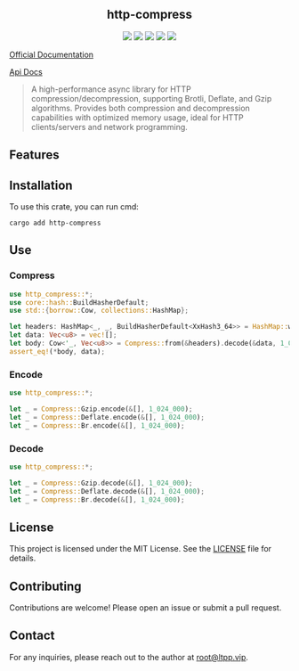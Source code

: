 <center>

## http-compress

[![](https://img.shields.io/crates/v/http-compress.svg)](https://crates.io/crates/http-compress)
[![](https://img.shields.io/crates/d/http-compress.svg)](https://img.shields.io/crates/d/http-compress.svg)
[![](https://docs.rs/http-compress/badge.svg)](https://docs.rs/http-compress)
[![](https://github.com/eastspire/http-compress/workflows/Rust/badge.svg)](https://github.com/eastspire/http-compress/actions?query=workflow:Rust)
[![](https://img.shields.io/crates/l/http-compress.svg)](./LICENSE)

</center>

[Official Documentation](https://docs.ltpp.vip/HTTP-COMPRESS/)

[Api Docs](https://docs.rs/http-compress/latest/http_compress/)

> A high-performance async library for HTTP compression/decompression, supporting Brotli, Deflate, and Gzip algorithms. Provides both compression and decompression capabilities with optimized memory usage, ideal for HTTP clients/servers and network programming.

## Features

## Installation

To use this crate, you can run cmd:

```shell
cargo add http-compress
```

## Use

### Compress

```rust
use http_compress::*;
use core::hash::BuildHasherDefault;
use std::{borrow::Cow, collections::HashMap};

let headers: HashMap<_, _, BuildHasherDefault<XxHash3_64>> = HashMap::with_hasher(BuildHasherDefault::default());
let data: Vec<u8> = vec![];
let body: Cow<'_, Vec<u8>> = Compress::from(&headers).decode(&data, 1_024_000);
assert_eq!(*body, data);
```

### Encode

```rust
use http_compress::*;

let _ = Compress::Gzip.encode(&[], 1_024_000);
let _ = Compress::Deflate.encode(&[], 1_024_000);
let _ = Compress::Br.encode(&[], 1_024_000);
```

### Decode

```rust
use http_compress::*;

let _ = Compress::Gzip.decode(&[], 1_024_000);
let _ = Compress::Deflate.decode(&[], 1_024_000);
let _ = Compress::Br.decode(&[], 1_024_000);
```

## License

This project is licensed under the MIT License. See the [LICENSE](LICENSE) file for details.

## Contributing

Contributions are welcome! Please open an issue or submit a pull request.

## Contact

For any inquiries, please reach out to the author at [root@ltpp.vip](mailto:root@ltpp.vip).

